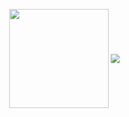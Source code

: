 <img align="center" height="180em" src="https://github-readme-stats.vercel.app/api/?username=Viklysx&show_icons=true&&langs_count=10&theme=radical&hide_border=true&&count_private=true&include_all_commits=true" />

<img align="center" src="https://github-readme-stats.vercel.app/api/top-langs/?username=Viklysx&show_icons=true&&langs_count=6&theme=radical&hide_border=true&&count_private=true&include_all_commits=true" />

